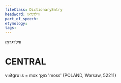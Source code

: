 ```yaml
---
fileClass: DictionaryEntry
headword: ווילדגראָז
part_of_speech: 
etymology: 
tags: 
---
```

ווילדגראָז

CENTRAL
========

vɩʎtgruˑɩs = mox מאָך 'moss' {POLAND, Warsaw, 52211}